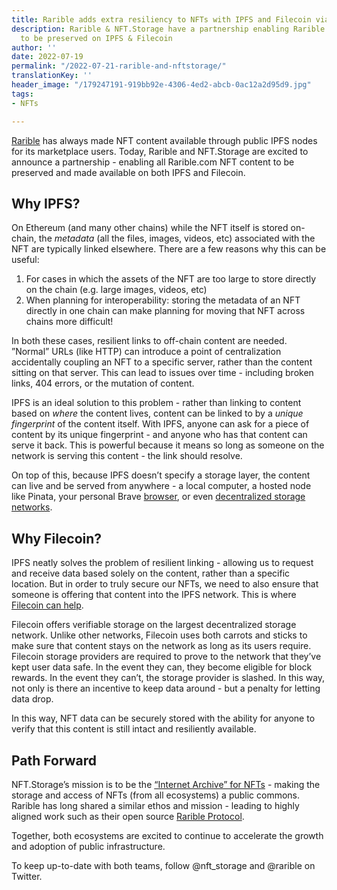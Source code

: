 ```yaml
---
title: Rarible adds extra resiliency to NFTs with IPFS and Filecoin via NFT.Storage
description: Rarible & NFT.Storage have a partnership enabling Rarible.com NFT content
  to be preserved on IPFS & Filecoin
author: ''
date: 2022-07-19
permalink: "/2022-07-21-rarible-and-nftstorage/"
translationKey: ''
header_image: "/179247191-919bb92e-4306-4ed2-abcb-0ac12a2d95d9.jpg"
tags:
- NFTs

---
```

[Rarible](https://rarible.com/) has always made NFT content available through public IPFS nodes for its marketplace users. Today, Rarible and NFT.Storage are excited to announce a partnership - enabling all Rarible.com NFT content to be preserved and made available on both IPFS and Filecoin.

## Why IPFS?

On Ethereum (and many other chains) while the NFT itself is stored on-chain, the _metadata_ (all the files, images, videos, etc) associated with the NFT are typically linked elsewhere. There are a few reasons why this can be useful:

1. For cases in which the assets of the NFT are too large to store directly on the chain (e.g. large images, videos, etc)
2. When planning for interoperability: storing the metadata of an NFT directly in one chain can make planning for moving that NFT across chains more difficult!

In both these cases, resilient links to off-chain content are needed. ”Normal” URLs (like HTTP) can introduce a point of centralization accidentally coupling an NFT to a specific server, rather than the content sitting on that server. This can lead to issues over time - including broken links, 404 errors, or the mutation of content.

IPFS is an ideal solution to this problem - rather than linking to content based on _where_ the content lives, content can be linked to by a _unique fingerprint_ of the content itself. With IPFS, anyone can ask for a piece of content by its unique fingerprint - and anyone who has that content can serve it back. This is powerful because it means so long as someone on the network is serving this content - the link should resolve.   
  
On top of this, because IPFS doesn’t specify a storage layer, the content can live and be served from anywhere - a local computer, a hosted node like Pinata, your personal Brave [browser](https://brave.com/ipfs-support/), or even [decentralized storage networks](https://nft.storage/blog/post/2021-12-14-storage-layer-maximalism/).

## Why Filecoin?

IPFS neatly solves the problem of resilient linking - allowing us to request and receive data based solely on the content, rather than a specific location. But in order to truly secure our NFTs, we need to also ensure that someone is offering that content into the IPFS network. This is where [Filecoin can help](https://blog.ipfs.io/2021-06-03-ipfs-filecoin-content-persistence/).

Filecoin offers verifiable storage on the largest decentralized storage network. Unlike other networks, Filecoin uses both carrots and sticks to make sure that content stays on the network as long as its users require. Filecoin storage providers are required to prove to the network that they’ve kept user data safe. In the event they can, they become eligible for block rewards. In the event they can’t, the storage provider is slashed. In this way, not only is there an incentive to keep data around - but a penalty for letting data drop.

In this way, NFT data can be securely stored with the ability for anyone to verify that this content is still intact and resiliently available.

## Path Forward

NFT.Storage’s mission is to be the [“Internet Archive” for NFTs](https://nft.storage/blog/post/2022-01-20-decentralizing-nft-storage/) - making the storage and access of NFTs (from all ecosystems) a public commons. Rarible has long shared a similar ethos and mission - leading to highly aligned work such as their open source [Rarible Protocol](https://rarible.org/).

Together, both ecosystems are excited to continue to accelerate the growth and adoption of public infrastructure.

To keep up-to-date with both teams, follow @nft_storage and @rarible on Twitter.